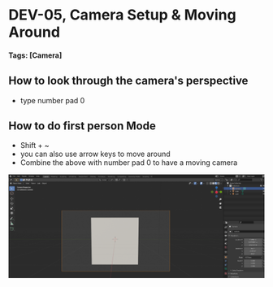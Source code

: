 # DEV-05, Camera Setup & Moving Around
#### Tags: [Camera]

## How to look through the camera's perspective

+ type number pad 0

## How to do first person Mode
+ Shift + ~
+ you can also use arrow keys to move around
+ Combine the above with number pad 0 to have a moving camera

![](../images/DEV-05-A.png)